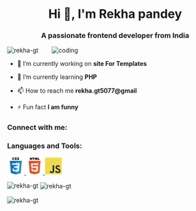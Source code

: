 <h1 align="center">Hi 👋, I'm Rekha pandey</h1>
<h3 align="center">A passionate frontend developer from India</h3>
<img align="right" alt="coding" width="400" src="https://cdn.dribbble.com/users/1364029/screenshots/16093268/media/68e82a7fb4904614a9066d6b540c14b2.gif"
<p align="left"> <img src="https://komarev.com/ghpvc/?username=rekha-gt&label=Profile%20views&color=0e75b6&style=flat" alt="rekha-gt" /> </p>

- 🔭 I’m currently working on **site For Templates**
 
- 🌱 I’m currently learning **PHP**

- 📫 How to reach me **rekha.gt5077@gmail**

- ⚡ Fun fact **I am funny**

<h3 align="left">Connect with me:</h3>
<p align="left">
</p>

<h3 align="left">Languages and Tools:</h3>
<p align="left"> <a href="https://www.w3schools.com/css/" target="_blank" rel="noreferrer"> <img src="https://raw.githubusercontent.com/devicons/devicon/master/icons/css3/css3-original-wordmark.svg" alt="css3" width="40" height="40"/> </a> <a href="https://www.w3.org/html/" target="_blank" rel="noreferrer"> <img src="https://raw.githubusercontent.com/devicons/devicon/master/icons/html5/html5-original-wordmark.svg" alt="html5" width="40" height="40"/> </a> <a href="https://developer.mozilla.org/en-US/docs/Web/JavaScript" target="_blank" rel="noreferrer"> <img src="https://raw.githubusercontent.com/devicons/devicon/master/icons/javascript/javascript-original.svg" alt="javascript" width="40" height="40"/> </a> </p>

<p><img align="left" src="https://github-readme-stats.vercel.app/api/top-langs?username=rekha-gt&show_icons=true&locale=en&layout=compact" alt="rekha-gt" /></p>

<p>&nbsp;<img align="center" src="https://github-readme-stats.vercel.app/api?username=rekha-gt&show_icons=true&locale=en" alt="rekha-gt" /></p>

<p><img align="center" src="https://github-readme-streak-stats.herokuapp.com/?user=rekha-gt&" alt="rekha-gt" /></p>
